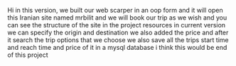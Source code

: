 Hi 
in this version, we built our web scarper in an oop form and it will open this Iranian site named mrbilit and we will book our trip as we wish and you can see the structure of the site in the project resources in current version we can specify the origin and destination we also added the price and after it search the trip options that we choose we also save all the trips start time and reach time and price of it in a mysql database i think this would be end of this project
